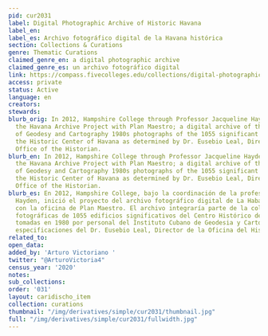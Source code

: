 ```yaml
---
pid: cur2031
label: Digital Photographic Archive of Historic Havana
label_en:
label_es: Archivo fotográfico digital de la Havana histórica
section: Collections & Curations
genre: Thematic Curations
claimed_genre_en: a digital photographic archive
claimed_genre_es: un archivo fotográfico digital
link: https://compass.fivecolleges.edu/collections/digital-photographic-archive-historic-havana
access: private
status: Active
language: en
creators:
stewards:
blurb_orig: In 2012, Hampshire College through Professor Jacqueline Hayden initiated
  the Havana Archive Project with Plan Maestro; a digital archive of the Cuban Institute
  of Geodesy and Cartography 1980s photographs of the 1055 significant buildings in
  the Historic Center of Havana as determined by Dr. Eusebio Leal, Director of the
  Office of the Historian.
blurb_en: In 2012, Hampshire College through Professor Jacqueline Hayden initiated
  the Havana Archive Project with Plan Maestro; a digital archive of the Cuban Institute
  of Geodesy and Cartography 1980s photographs of the 1055 significant buildings in
  the Historic Center of Havana as determined by Dr. Eusebio Leal, Director of the
  Office of the Historian.
blurb_es: En 2012, Hampshire College, bajo la coordinación de la profesora Jacqueline
  Hayden, inició el proyecto del archivo fotográfico digital de La Habana Vieja conjuntamente
  con la oficina de Plan Maestro. El archivo integraría parte de la colección de imágenes
  fotográficas de 1055 edificios significativos del Centro Histórico de La Habana
  tomadas en 1980 por personal del Instituto Cubano de Geodesia y Cartografía según
  especificaciones del Dr. Eusebio Leal, Director de la Oficina del Historiador.
related_to:
open_data:
added_by: 'Arturo Victoriano '
twitter: "@ArturoVictoria4"
census_year: '2020'
notes:
sub_collections:
order: '031'
layout: caridischo_item
collection: curations
thumbnail: "/img/derivatives/simple/cur2031/thumbnail.jpg"
full: "/img/derivatives/simple/cur2031/fullwidth.jpg"
---
```

